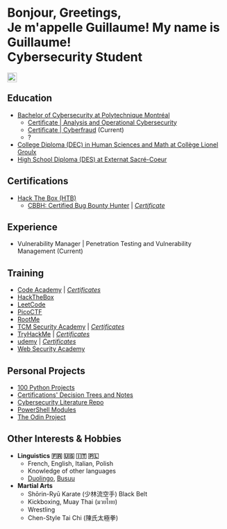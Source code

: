 <h1>Bonjour, Greetings,<br> Je m'appelle Guillaume! My name is Guillaume! <br/>Cybersecurity Student</h1>

<a href="https://www.linkedin.com/in/guillaumecarrier-couture">
    <img align="left" alt="Guillaume CC | LinkedIn" width="22px" src="https://cdn.jsdelivr.net/npm/simple-icons@v3/icons/linkedin.svg" />
</a><br>

<h2>Education</h2>

 - <a href="https://www.polymtl.ca/futur/certificat/programmes/cumul-cybersecurite">Bachelor of Cybersecurity at Polytechnique Montréal</a>
   - <a href="https://www.polymtl.ca/futur/certificat/programmes/cybersecuriteoperationnelle">Certificate | Analysis and Operational Cybersecurity</a>
   - <a href="https://www.polymtl.ca/futur/certificat/programmes/cyberfraude">Certificate | Cyberfraud</a> (Current)
   - ? 
 - <a href="https://clg.qc.ca/programmes/sciences-humaines-avec-mathematiques/#apercu-1-tab">College Diploma (DEC) in Human Sciences and Math at Collège Lionel Groulx</a>
 - <a href="https://externat.qc.ca/">High School Diploma (DES) at Externat Sacré-Coeur</a>

<h2>Certifications</h2>

- <a href="https://academy.hackthebox.com/preview/certifications">Hack The Box (HTB)</a>
    - [CBBH: Certified Bug Bounty Hunter](https://academy.hackthebox.com/preview/certifications/htb-certified-bug-bounty-hunter) | [*Certificate*](https://www.linkedin.com/in/guillaumecarrier-couture/overlay/1723869845505/single-media-viewer/?profileId=ACoAAD5goDsBi8LOm0yvwDEuyrgIY1DPUYG64sM)

<h2>Experience</h2>

 - Vulnerability Manager | Penetration Testing and Vulnerability Management (Current)

 
<h2>Training</h2>

 - [Code Academy](https://www.codecademy.com/profiles/AccesscodeTalker) | [*Certificates*](https://github.com/TheFirewallDragon/Code-Academy-Certificates)
 - [HackTheBox](https://app.hackthebox.com/users/1541118)
 - [LeetCode](https://leetcode.com/FirewallDragon)
 - [PicoCTF](https://play.picoctf.org/users/guillaumethecoder)
 - [RootMe](https://www.root-me.org/FirewallDragon)
 - [TCM Security Academy](https://academy.tcm-sec.com) | [*Certificates*](https://github.com/TheFirewallDragon/TCM-Security-Academy-Certificates)
 - [TryHackMe](https://tryhackme.com/p/AccesscodeTalker) | [*Certificates*](https://github.com/TheFirewallDragon/TryHackMe-Certificates)
 - [udemy](https://www.udemy.com) | [*Certificates*](https://github.com/TheFirewallDragon/udemy-Certificates)
 - [Web Security Academy](https://portswigger.net/web-security)

<h2>Personal Projects</h2>

 - [100 Python Projects](https://github.com/TheFirewallDragon/100PythonProjects)
 - [Certifications' Decision Trees and Notes](https://drive.google.com/file/d/1x49l8meUFcRBcEKEyuP7iEOw4qTTD6fn/view?usp=sharing)
 - [Cybersecurity Literature Repo](https://github.com/TheFirewallDragon/CybersecurityLiteratureRepo)
 - [PowerShell Modules](https://github.com/TheFirewallDragon/PowerShellModules)
 - [The Odin Project](https://github.com/TheFirewallDragon/TheOdinProject)

<h2>Other Interests & Hobbies</h2>

 - <b>Linguistics 🇫🇷 🇺🇸 🇮🇹 🇵🇱</b>
   - French, English, Italian, Polish
   - Knowledge of other languages
   - [Duolingo](https://www.duolingo.com/profile/guillaume-san), [Busuu](https://www.busuu.com)
 - <b>Martial Arts</b>
   - Shōrin-Ryū Karate (少林流空手) Black Belt
   - Kickboxing, Muay Thai (มวยไทย)
   - Wrestling
   - Chen-Style Tai Chi (陳氏太極拳)
